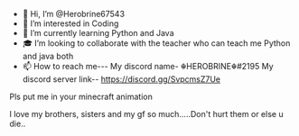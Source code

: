 - 👋 Hi, I’m @Herobrine67543
- 👀 I’m interested in Coding
- 🌱 I’m currently learning  Python and Java
- 🎓 I’m looking to collaborate with the teacher who can teach me Python and java both
- 📫 How to reach me--- My discord name- ☬HEROBRINE☬#2195 
My discord server link-- https://discord.gg/SvpcmsZ7Ue

Pls put me in your minecraft animation 

I love my brothers, sisters and my gf so much.....Don't hurt them or else u die..
